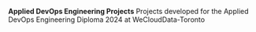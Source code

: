 **Applied DevOps Engineering Projects**
Projects developed for the Applied DevOps Engineering Diploma 2024 at WeCloudData-Toronto
